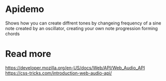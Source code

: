 # Apidemo
Shows how you can create diffrent tones by changeing frequency of a sine note created by an oscillator,
creating your own note progression forming chords
# Read more
https://developer.mozilla.org/en-US/docs/Web/API/Web_Audio_API
https://css-tricks.com/introduction-web-audio-api/

